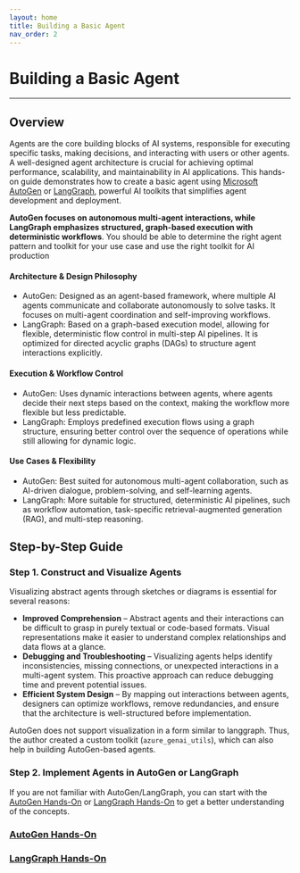 ```yaml
---
layout: home
title: Building a Basic Agent
nav_order: 2
---
```


# Building a Basic Agent
---

## Overview

Agents are the core building blocks of AI systems, responsible for executing specific tasks, making decisions, and interacting with users or other agents. A well-designed agent architecture is crucial for achieving optimal performance, scalability, and maintainability in AI applications. This hands-on guide demonstrates how to create a basic agent using [Microsoft AutoGen](https://github.com/microsoft/autogen) or [LangGraph](https://langchain-ai.github.io/langgraph/), powerful AI toolkits that simplifies agent development and deployment.

**AutoGen focuses on autonomous multi-agent interactions, while LangGraph emphasizes structured, graph-based execution with deterministic workflows**. You should be able to determine the right agent pattern and toolkit for your use case and use the right toolkit for AI production 

#### Architecture & Design Philosophy
- AutoGen: Designed as an agent-based framework, where multiple AI agents communicate and collaborate autonomously to solve tasks. It focuses on multi-agent coordination and self-improving workflows.
- LangGraph: Based on a graph-based execution model, allowing for flexible, deterministic flow control in multi-step AI pipelines. It is optimized for directed acyclic graphs (DAGs) to structure agent interactions 
explicitly.

#### Execution & Workflow Control
- AutoGen: Uses dynamic interactions between agents, where agents decide their next steps based on the context, making the workflow more flexible but less predictable.
- LangGraph: Employs predefined execution flows using a graph structure, ensuring better control over the sequence of operations while still allowing for dynamic logic.

#### Use Cases & Flexibility
- AutoGen: Best suited for autonomous multi-agent collaboration, such as AI-driven dialogue, problem-solving, and self-learning agents.
- LangGraph: More suitable for structured, deterministic AI pipelines, such as workflow automation, task-specific retrieval-augmented generation (RAG), and multi-step reasoning.


## Step-by-Step Guide

### Step 1. Construct and Visualize Agents
Visualizing abstract agents through sketches or diagrams is essential for several reasons:

- **Improved Comprehension** – Abstract agents and their interactions can be difficult to grasp in purely textual or code-based formats. Visual representations make it easier to understand complex relationships and data flows at a glance.
- **Debugging and Troubleshooting** – Visualizing agents helps identify inconsistencies, missing connections, or unexpected interactions in a multi-agent system. This proactive approach can reduce debugging time and prevent potential issues.
- **Efficient System Design** – By mapping out interactions between agents, designers can optimize workflows, remove redundancies, and ensure that the architecture is well-structured before implementation.

AutoGen does not support visualization in a form similar to langgraph. Thus, the author created a custom toolkit (`azure_genai_utils`), which can also help in building AutoGen-based agents.

### Step 2. Implement Agents in AutoGen or LangGraph

If you are not familiar with AutoGen/LangGraph, you can start with the [AutoGen Hands-On](./AutoGen) or [LangGraph Hands-On](./LangGraph) to get a better understanding of the concepts.

### [AutoGen Hands-On](./AutoGen)

### [LangGraph Hands-On](./LangGraph)